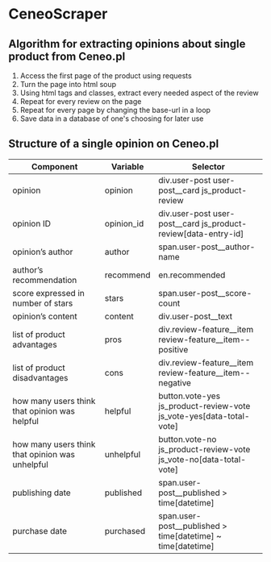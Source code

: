 # CeneoScraper

## Algorithm for extracting opinions about single product from Ceneo.pl
1. Access the first page of the product using requests
2. Turn the page into html soup
3. Using html tags and classes, extract every needed aspect of the review
4. Repeat for every review on the page
5. Repeat for every page by changing the base-url in a loop
6. Save data in a database of one's choosing for later use

## Structure of a single opinion on Ceneo.pl
|Component|Variable|Selector|
|---------|--------|--------|
|opinion|opinion|div.user-post user-post__card js_product-review|
|opinion ID|opinion_id|div.user-post user-post__card js_product-review[data-entry-id]|
|opinion’s author|author|span.user-post__author-name|
|author’s recommendation|recommend|en.recommended|
|score expressed in number of stars|stars|span.user-post__score-count|
|opinion’s content|content|div.user-post__text|
|list of product advantages|pros|div.review-feature__item review-feature__item--positive|
|list of product disadvantages|cons|div.review-feature__item review-feature__item--negative|
|how many users think that opinion was helpful|helpful|button.vote-yes js_product-review-vote js_vote-yes[data-total-vote]|
|how many users think that opinion was unhelpful|unhelpful|button.vote-no js_product-review-vote js_vote-no[data-total-vote]|
|publishing date|published|span.user-post__published > time[datetime]|
|purchase date|purchased|span.user-post__published > time[datetime] ~ time[datetime]|
